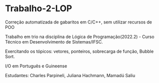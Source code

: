 # Trabalho-2-LOP
Correção automatizada de gabaritos em C/C++, sem utilizar recursos de POO

Trabalho em trio na disciplina de Lógica de Programação(2022.2) - Curso Técnico em Desenvolvimento de Sistemas/IFSC.

Exercitando os tópicos: vetores, ponteiros, sobrecarga de função, Bubble Sort. 

I/O em Português e Guineense

Estudantes: Charles Parpineli, Juliana Hachmann, Mamadú Saliu
